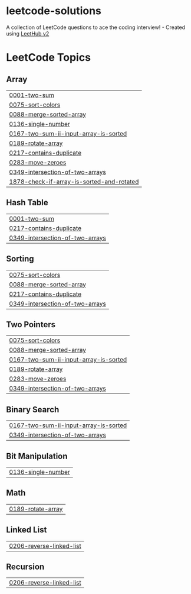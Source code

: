 # leetcode-solutions
A collection of LeetCode questions to ace the coding interview! - Created using [LeetHub v2](https://github.com/arunbhardwaj/LeetHub-2.0)

<!---LeetCode Topics Start-->
# LeetCode Topics
## Array
|  |
| ------- |
| [0001-two-sum](https://github.com/Yeshwanth-King/leetcode-solutions/tree/master/0001-two-sum) |
| [0075-sort-colors](https://github.com/Yeshwanth-King/leetcode-solutions/tree/master/0075-sort-colors) |
| [0088-merge-sorted-array](https://github.com/Yeshwanth-King/leetcode-solutions/tree/master/0088-merge-sorted-array) |
| [0136-single-number](https://github.com/Yeshwanth-King/leetcode-solutions/tree/master/0136-single-number) |
| [0167-two-sum-ii-input-array-is-sorted](https://github.com/Yeshwanth-King/leetcode-solutions/tree/master/0167-two-sum-ii-input-array-is-sorted) |
| [0189-rotate-array](https://github.com/Yeshwanth-King/leetcode-solutions/tree/master/0189-rotate-array) |
| [0217-contains-duplicate](https://github.com/Yeshwanth-King/leetcode-solutions/tree/master/0217-contains-duplicate) |
| [0283-move-zeroes](https://github.com/Yeshwanth-King/leetcode-solutions/tree/master/0283-move-zeroes) |
| [0349-intersection-of-two-arrays](https://github.com/Yeshwanth-King/leetcode-solutions/tree/master/0349-intersection-of-two-arrays) |
| [1878-check-if-array-is-sorted-and-rotated](https://github.com/Yeshwanth-King/leetcode-solutions/tree/master/1878-check-if-array-is-sorted-and-rotated) |
## Hash Table
|  |
| ------- |
| [0001-two-sum](https://github.com/Yeshwanth-King/leetcode-solutions/tree/master/0001-two-sum) |
| [0217-contains-duplicate](https://github.com/Yeshwanth-King/leetcode-solutions/tree/master/0217-contains-duplicate) |
| [0349-intersection-of-two-arrays](https://github.com/Yeshwanth-King/leetcode-solutions/tree/master/0349-intersection-of-two-arrays) |
## Sorting
|  |
| ------- |
| [0075-sort-colors](https://github.com/Yeshwanth-King/leetcode-solutions/tree/master/0075-sort-colors) |
| [0088-merge-sorted-array](https://github.com/Yeshwanth-King/leetcode-solutions/tree/master/0088-merge-sorted-array) |
| [0217-contains-duplicate](https://github.com/Yeshwanth-King/leetcode-solutions/tree/master/0217-contains-duplicate) |
| [0349-intersection-of-two-arrays](https://github.com/Yeshwanth-King/leetcode-solutions/tree/master/0349-intersection-of-two-arrays) |
## Two Pointers
|  |
| ------- |
| [0075-sort-colors](https://github.com/Yeshwanth-King/leetcode-solutions/tree/master/0075-sort-colors) |
| [0088-merge-sorted-array](https://github.com/Yeshwanth-King/leetcode-solutions/tree/master/0088-merge-sorted-array) |
| [0167-two-sum-ii-input-array-is-sorted](https://github.com/Yeshwanth-King/leetcode-solutions/tree/master/0167-two-sum-ii-input-array-is-sorted) |
| [0189-rotate-array](https://github.com/Yeshwanth-King/leetcode-solutions/tree/master/0189-rotate-array) |
| [0283-move-zeroes](https://github.com/Yeshwanth-King/leetcode-solutions/tree/master/0283-move-zeroes) |
| [0349-intersection-of-two-arrays](https://github.com/Yeshwanth-King/leetcode-solutions/tree/master/0349-intersection-of-two-arrays) |
## Binary Search
|  |
| ------- |
| [0167-two-sum-ii-input-array-is-sorted](https://github.com/Yeshwanth-King/leetcode-solutions/tree/master/0167-two-sum-ii-input-array-is-sorted) |
| [0349-intersection-of-two-arrays](https://github.com/Yeshwanth-King/leetcode-solutions/tree/master/0349-intersection-of-two-arrays) |
## Bit Manipulation
|  |
| ------- |
| [0136-single-number](https://github.com/Yeshwanth-King/leetcode-solutions/tree/master/0136-single-number) |
## Math
|  |
| ------- |
| [0189-rotate-array](https://github.com/Yeshwanth-King/leetcode-solutions/tree/master/0189-rotate-array) |
## Linked List
|  |
| ------- |
| [0206-reverse-linked-list](https://github.com/Yeshwanth-King/leetcode-solutions/tree/master/0206-reverse-linked-list) |
## Recursion
|  |
| ------- |
| [0206-reverse-linked-list](https://github.com/Yeshwanth-King/leetcode-solutions/tree/master/0206-reverse-linked-list) |
<!---LeetCode Topics End-->